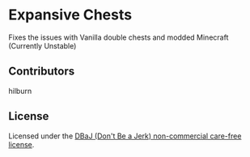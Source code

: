 Expansive Chests
=========
Fixes the issues with Vanilla double chests and modded Minecraft (Currently Unstable)

## Contributors
hilburn

## License
Licensed under the [DBaJ (Don't Be a Jerk) non-commercial care-free license](https://github.com/hilburn/NotEnoughResources/blob/master/LICENSE.md).
